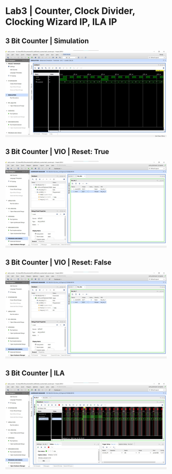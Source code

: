 # Lab3 | Counter, Clock Divider, Clocking Wizard IP, ILA IP

## 3 Bit Counter | Simulation

![](./ss/counter_3bit.jpg)

## 3 Bit Counter | VIO | Reset: True

![](./ss/counter_vio_reset.jpg)

## 3 Bit Counter | VIO | Reset: False

![](./ss/counter_vio_running.jpg)

## 3 Bit Counter | ILA

![](./ss/counter_ila.jpg)
